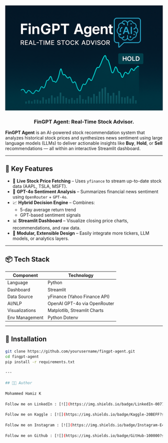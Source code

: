<div align="center">
  <br />
    <a href="https://www.linkedin.com/in/mohammedhamizk" target="_blank">
      <img src="https://github.com/MohdHamizK/FinGPT_Agent--Real-Time-Stock-Advisor/blob/main/FinGPT%20Agent.png" alt="Project Banner">
    </a>
  <br />
  <h3 align="center">FinGPT Agent: Real-Time Stock Advisor.</h3>
</div>

**FinGPT Agent** is an AI-powered stock recommendation system that analyzes historical stock prices and synthesizes news sentiment using large language models (LLMs) to deliver actionable insights like **Buy**, **Hold**, or **Sell** recommendations — all within an interactive Streamlit dashboard.

---

## 🚀 Key Features

- 🔄 **Live Stock Price Fetching** – Uses `yfinance` to stream up-to-date stock data (AAPL, TSLA, MSFT).
- 🧠 **GPT-4o Sentiment Analysis** – Summarizes financial news sentiment using `OpenRouter` + `GPT-4o`.
- 📈 **Hybrid Decision Engine** – Combines:
  - 5-day average return trend
  - GPT-based sentiment signals
- 📊 **Streamlit Dashboard** – Visualize closing price charts, recommendations, and raw data.
- 🧩 **Modular, Extensible Design** – Easily integrate more tickers, LLM models, or analytics layers.

---

## 📦 Tech Stack

| Component        | Technology                          |
|------------------|--------------------------------------|
| Language         | Python                               |
| Dashboard        | Streamlit                            |
| Data Source      | yFinance (Yahoo Finance API)         |
| AI/NLP           | OpenAI GPT-4o via OpenRouter         |
| Visualizations   | Matplotlib, Streamlit Charts         |
| Env Management   | Python Dotenv                        |

---

## 📌 Installation

```bash
git clone https://github.com/yourusername/fingpt-agent.git
cd fingpt-agent
pip install -r requirements.txt

---

## 👨‍💻 Author

Mohammed Hamiz K

Follow me on LinkedIn : [![](https://img.shields.io/badge/LinkedIn-0077B5?style=for-the-badge&logo=linkedin&logoColor=white)](https://www.linkedin.com/in/mohammedhamizk)

Follow me on Kaggle : [![](https://img.shields.io/badge/Kaggle-20BEFF?style=for-the-badge&logo=Kaggle&logoColor=white)](https://www.kaggle.com/mohammedhamizk)

Follow me on Instagram : [![](https://img.shields.io/badge/Instagram-E4405F?style=for-the-badge&logo=instagram&logoColor=white)](https://instagram.com/_mohd_hamiz_k/)

Follow me on Github : [![](https://img.shields.io/badge/GitHub-100000?style=for-the-badge&logo=github&logoColor=white)](https://github.com/MohdHamizK/)
